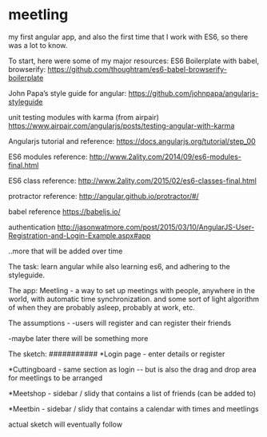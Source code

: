 # meetling
my first angular app, and also the first time that I work with ES6, so there was a lot to know. 

To start, here were some of my major resources:
ES6 Boilerplate with babel, browserify: https://github.com/thoughtram/es6-babel-browserify-boilerplate

John Papa’s style guide for angular: https://github.com/johnpapa/angularjs-styleguide

unit testing modules with karma (from airpair) https://www.airpair.com/angularjs/posts/testing-angular-with-karma

Angularjs tutorial and reference: https://docs.angularjs.org/tutorial/step_00

ES6 modules reference: http://www.2ality.com/2014/09/es6-modules-final.html

ES6 class reference: http://www.2ality.com/2015/02/es6-classes-final.html

protractor reference: http://angular.github.io/protractor/#/

babel reference https://babeljs.io/

authentication http://jasonwatmore.com/post/2015/03/10/AngularJS-User-Registration-and-Login-Example.aspx#app

..more that will be added over time

The task:
learn angular while also learning es6, and adhering to the styleguide.

The app: 
Meetling - a way to set up meetings with people, anywhere in the world, with automatic time synchronization. and some sort of light algorithm of when they are probably asleep, probably at work, etc.

The assumptions - 
-users will register and can register their friends

-maybe later there will be something more

The sketch: 
###########
*Login page - enter details or register

*Cuttingboard - same section as login -- but is also the drag and drop area for meetlings to be arranged

*Meetshop - sidebar / slidy that contains a list of friends (can be added to)

*Meetbin - sidebar / slidy that contains a calendar with times and meetlings

actual sketch will eventually follow
